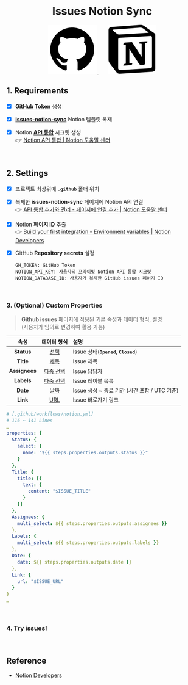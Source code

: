<div align="center">

# Issues Notion Sync

</div>

<div align="center">

<a href="https://github.com">
  <picture>
    <source media="(prefers-color-scheme: dark)" width="128px" height="128px" srcset="images/github-dark.png">
    <img alt="GitHub logo" width="128px" height="128px" src="images/github-light.png">
  </picture>
</a>
&nbsp;&nbsp;&nbsp;&nbsp;&nbsp;
<a href="https://notion.com/product">
  <img alt="Notion logo" src="images/notion.png" width="128px" height="128px" />
</a>

</div>

## 1. Requirements

- [x] [**GitHub Token**](https://github.com/settings/tokens) 생성

- [x] [**issues-notion-sync**](https://herokwon.notion.site/1a6ca0268cb380278a7becb09c697ec6?v=1a6ca0268cb380c39bfd000c07e0b778) Notion 템플릿 복제

- [x] Notion [**API 통합**](https://notion.so/profile/integrations) 시크릿 생성  
       :point_right: [Notion API 통합 | Notion 도움말 센터](https://notion.com/ko/help/create-integrations-with-the-notion-api)

<br />

## 2. Settings

- [x] 프로젝트 최상위에 **`.github`** 폴더 위치

- [x] 복제한 **issues-notion-sync** 페이지에 Notion API 연결  
       :point_right: [API 통합 추가와 관리 - 페이지에 연결 추가 | Notion 도움말 센터](https://notion.com/ko/help/add-and-manage-connections-with-the-api?nxtPslug=add-and-manage-connections-with-the-api#%ED%8E%98%EC%9D%B4%EC%A7%80%EC%97%90-%EC%97%B0%EA%B2%B0-%EC%B6%94%EA%B0%80)

- [x] Notion **페이지 ID** 추출  
       :point_right: [Build your first integration - Environment variables | Notion Developers](https://developers.notion.com/docs/create-a-notion-integration#environment-variables)

- [x] GitHub **Repository secrets** 설정
  ```
  GH_TOKEN: GitHub Token
  NOTION_API_KEY: 사용자의 프라이빗 Notion API 통합 시크릿
  NOTION_DATABASE_ID: 사용자가 복제한 GitHub issues 페이지 ID
  ```

<br />

### 3. (Optional) Custom Properties

> **Github issues** 페이지에 적용된 기본 속성과 데이터 형식, 설명  
> (사용자가 임의로 변경하여 활용 가능)

|     속성      |        데이터 형식        | 설명                                          |
| :-----------: | :-----------------------: | :-------------------------------------------- |
|  **Status**   |      [선택][select]       | Issue 상태(**`Opened`**, **`Closed`**)        |
|   **Title**   |       [제목][title]       | Issue 제목                                    |
| **Assignees** | [다중 선택][multi-select] | Issue 담당자                                  |
|  **Labels**   | [다중 선택][multi-select] | Issue 레이블 목록                             |
|   **Date**    |       [날짜][date]        | Issue 생성 ~ 종료 기간 (시간 포함 / UTC 기준) |
|   **Link**    |        [URL][url]         | Issue 바로가기 링크                           |

[select]: https://developers.notion.com/reference/page-property-values#select "선택 형식 보기"
[title]: https://developers.notion.com/reference/page-property-values#title "제목 형식 보기"
[multi-select]: https://developers.notion.com/reference/page-property-values#multi-select "다중 선택 형식 보기"
[date]: https://developers.notion.com/reference/page-property-values#date "날짜 형식 보기"
[url]: https://developers.notion.com/reference/page-property-values#url "URL 형식 보기"

```yml
# [.github/workflows/notion.yml]
# 116 ~ 141 Lines
…
properties: {
  Status: {
    select: {
      name: "${{ steps.properties.outputs.status }}"
    }
  },
  Title: {
    title: [{
      text: {
        content: "$ISSUE_TITLE"
      }
    }]
  },
  Assignees: {
    multi_select: ${{ steps.properties.outputs.assignees }}
  },
  Labels: {
    multi_select: ${{ steps.properties.outputs.labels }}
  },
  Date: {
    date: ${{ steps.properties.outputs.date }}
  },
  Link: {
    url: "$ISSUE_URL"
  }
}
…
```

<br />

### 4. Try issues!

<br />

## Reference

- [Notion Developers](https://developers.notion.com)
